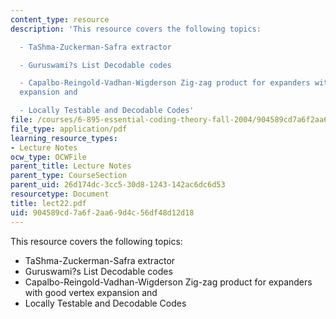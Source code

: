 ```yaml
---
content_type: resource
description: 'This resource covers the following topics:

  - TaShma-Zuckerman-Safra extractor

  - Guruswami?s List Decodable codes

  - Capalbo-Reingold-Vadhan-Wigderson Zig-zag product for expanders with good vertex
  expansion and

  - Locally Testable and Decodable Codes'
file: /courses/6-895-essential-coding-theory-fall-2004/904589cd7a6f2aa69d4c56df48d12d18_lect22.pdf
file_type: application/pdf
learning_resource_types:
- Lecture Notes
ocw_type: OCWFile
parent_title: Lecture Notes
parent_type: CourseSection
parent_uid: 26d174dc-3cc5-30d8-1243-142ac6dc6d53
resourcetype: Document
title: lect22.pdf
uid: 904589cd-7a6f-2aa6-9d4c-56df48d12d18
---
```

This resource covers the following topics:
- TaShma-Zuckerman-Safra extractor
- Guruswami?s List Decodable codes
- Capalbo-Reingold-Vadhan-Wigderson Zig-zag product for expanders with good vertex expansion and
- Locally Testable and Decodable Codes

